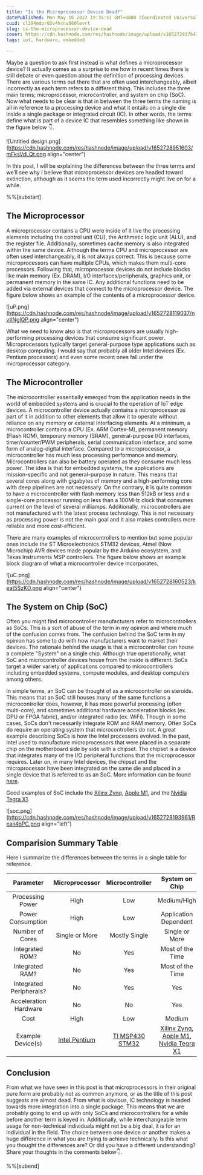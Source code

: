 ```yaml
---
title: "Is the Microprocessor Device Dead?"
datePublished: Mon May 16 2022 19:35:51 GMT+0000 (Coordinated Universal Time)
cuid: cl394mdpr02v4hcnv860levrt
slug: is-the-microprocessor-device-dead
cover: https://cdn.hashnode.com/res/hashnode/image/upload/v1652729376472/22eHSkaBr.png
tags: iot, hardware, embedded

---
```


Maybe a question to ask first instead is what defines a microprocessor device? It actually comes as a surprise to me how in recent times there is still debate or even question about the definition of processing devices. There are various terms out there that are often used interchangeably, albeit incorrectly as each term refers to a different thing. This includes the three main terms; microprocessor, microcontroller, and system on chip (SoC). Now what needs to be clear is that in between the three terms the naming is all in reference to a processing device and what it entails on a single die inside a single package or integrated circuit (IC). In other words, the terms define what is part of a device IC that resembles something like shown in the figure below 👇.


![Untitled design.png](https://cdn.hashnode.com/res/hashnode/image/upload/v1652728951603/mFksVdLQt.png align="center")

In this post, I will be explaining the differences between the three terms and we’ll see why I believe that microprocessor devices are headed toward extinction, although as it seems the term used incorrectly might live on for a while.

%%[substart]

## The Microprocessor

A microprocessor contains a CPU were inside of it live the processing elements including the control unit (CU), the Arithmetic logic unit (ALU), and the register file. Additionally, sometimes cache memory is also integrated within the same device. Although the terms CPU and microprocessor are often used interchangeably, it is not always correct. This is because some microprocessors can have multiple CPUs, which makes them multi-core processors. Following that, microprocessor devices do not include blocks like main memory (Ex. DRAM), I/O interfaces/peripherals, graphics unit, or permanent memory in the same IC. Any additional functions need to be added via external devices that connect to the microprocessor device. The figure below shows an example of the contents of a microprocessor device. 


![uP.png](https://cdn.hashnode.com/res/hashnode/image/upload/v1652728119037/nvtlNglQP.png align="center")

What we need to know also is that microprocessors are usually high-performing processing devices that consume significant power. Microprocessors typically target general-purpose type applications such as desktop computing. I would say that probably all older Intel devices (Ex. Pentium processors) and even some recent ones fall under the microprocessor category. 

## The Microcontroller

The microcontroller essentially emerged from the application needs in the world of embedded systems and is crucial to the operation of IoT edge devices. A microcontroller device actually contains a microprocessor as part of it in addition to other elements that allow it to operate without reliance on any memory or external interfacing elements. At a minimum, a microcontroller contains a CPU (Ex. ARM Cortex-M), permanent memory (Flash ROM), temporary memory (SRAM), general-purpose I/O interfaces, timer/counter/PWM peripherals, serial communication interface, and some form of analog-digital interface. Compared to a microprocessor, a microcontroller has much less processing performance and memory. Microcontrollers can also be battery operated as they consume much less power. The idea is that for embedded systems, the applications are mission-specific and not general-purpose in nature. This means that several cores along with gigabytes of memory and a high-performing core with deep pipelines are not necessary. On the contrary, it is quite common to have a microcontroller with flash memory less than 512kB or less and a single-core processor running on less than a 100MHz clock that consumes current on the level of several milliamps. Additionally, microcontrollers are not manufactured with the latest process technology. This is not necessary as processing power is not the main goal and it also makes controllers more reliable and more cost-efficient. 

There are many examples of microcontrollers to mention but some popular ones include the ST Microelectronics STM32 devices, Atmel (Now Microchip) AVR devices made popular by the Arduino ecosystem, and Texas Instruments MSP controllers. The figure below shows an example block diagram of what a microcontroller device incorporates.


![uC.png](https://cdn.hashnode.com/res/hashnode/image/upload/v1652728160523/keat5SzKD.png align="center")

## The System on Chip (SoC)

Often you might find microcontroller manufacturers refer to microcontrollers as SoCs. This is a sort of abuse of the term in my opinion and where much of the confusion comes from. The confusion behind the SoC term in my opinion has some to do with how manufacturers want to market their devices. The rationale behind the usage is that a microcontroller can house a complete "System" on a single chip. Although true operationally, what SoC and microcontroller devices house from the inside is different. SoCs target a wider variety of applications compared to microcontrollers including embedded systems, compute modules, and desktop computers among others. 

In simple terms, an SoC can be thought of as a microcontroller on steroids. This means that an SoC still houses many of the same functions a microcontroller does, however, it has more powerful processing (often multi-core), and sometimes additional hardware acceleration blocks (ex. GPU or FPGA fabric), and/or integrated radio (ex. WiFi). Though in some cases, SoCs don't necessarily integrate ROM and RAM memory. Often SoCs do require an operating system that microcontrollers do not. A great example describing SoCs is how the Intel processors evolved. In the past, Intel used to manufacture microprocessors that were placed in a separate chip on the motherboard side by side with a chipset. The chipset is a device that integrates many of the I/O peripheral functions that the microprocessor requires. Later on, in many  Intel devices, the chipset and the microprocessor have been integrated on the same die and placed in a single device that is referred to as an SoC. More information can be found [here](https://www.intel.com/content/www/us/en/support/articles/000056236/intel-nuc.html).

Good examples of SoC include the [Xilinx Zynq](https://www.xilinx.com/products/silicon-devices/soc/zynq-7000.html), [Apple M1](https://en.wikipedia.org/wiki/Apple_M1), and the [Nvidia Tegra X1](https://en.wikipedia.org/wiki/Tegra).


![soc.png](https://cdn.hashnode.com/res/hashnode/image/upload/v1652728193961/Reaii4bPC.png align="left")

## Comparision Summary Table

Here I summarize the differences between the terms in a single table for reference.

|        Parameter        | Microprocessor | Microcontroller | System on Chip |
|:-----------------------:|:----------------:|:---------------:|:----------------:|
|     Processing Power    |      High      |       Low       |   Medium/High  |
|    Power Consumption    |      High      |       Low       |   Application Dependent   |
|     Number of Cores     | Single or More |  Mostly Single  | Single or More |
|     Integrated ROM?     |       No       |       Yes       |  Most of the Time  |
|     Integrated RAM?     |       No       |       Yes       |  Most of the Time  |
|  Integrated Peripherals? |       No       |       Yes       |       Yes      |
|  Acceleration Hardware  |       No       |        No       |       Yes      |
|  Cost | High | Low | Medium | 
|    Example Device(s)    |   [Intel Pentium](https://en.wikipedia.org/wiki/Pentium)   |  [TI MSP430](https://en.wikipedia.org/wiki/TI_MSP430) [STM32](https://en.wikipedia.org/wiki/STM32)                |   [Xilinx Zynq](https://www.xilinx.com/products/silicon-devices/soc/zynq-7000.html), [Apple M1](https://en.wikipedia.org/wiki/Apple_M1), [Nvidia Tegra X1](https://en.wikipedia.org/wiki/Tegra)             |

## Conclusion

From what we have seen in this post is that microprocessors in their original pure form are probably not as common anymore, or as the title of this post suggests are almost dead. From what is obvious, IC technology is headed towards more integration into a single package. This means that we are probably going to end up with only SoCs and microcontrollers for a while before another term is keyed in. Additionally, while interchangeable term usage for non-technical individuals might not be a big deal, it is for an individual in the field. The choice between one device or another makes a huge difference in what you are trying to achieve technically. Is this what you thought the differences are? Or did you have a different understanding? Share your thoughts in the comments below👇.  

%%[subend]